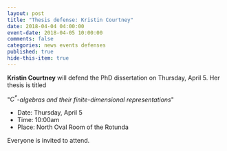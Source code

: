 ```yaml
---
layout: post
title: "Thesis defense: Kristin Courtney"
date: 2018-04-04 04:00:00
event-date: 2018-04-05 10:00:00
comments: false
categories: news events defenses
published: true
hide-this-item: true
---
```


**Kristin Courtney** will defend the PhD dissertation on Thursday, April 5. 
Her thesis is titled 

"_$C^*$-algebras and their finite-dimensional representations_"

- Date: Thursday, April 5
- Time: 10:00am
- Place: North Oval Room of the Rotunda

Everyone is invited to attend.
